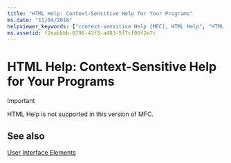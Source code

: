 ```yaml
---
title: "HTML Help: Context-Sensitive Help for Your Programs"
ms.date: "11/04/2016"
helpviewer_keywords: ["context-sensitive Help [MFC], HTML Help", "HTML Help [MFC], context-sensitive"]
ms.assetid: f2eabbbb-0796-43f3-a483-5f7cf00f2e7c
---
```

# HTML Help: Context-Sensitive Help for Your Programs

> [!IMPORTANT]
> HTML Help is not supported in this version of MFC.

## See also

[User Interface Elements](../mfc/user-interface-elements-mfc.md)
